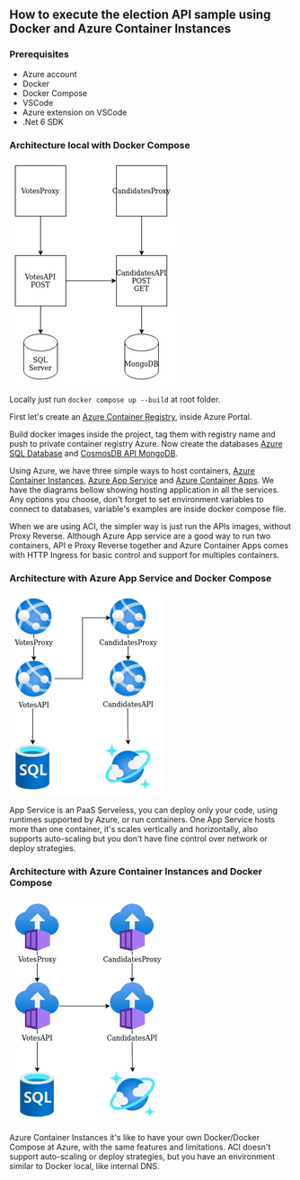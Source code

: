 ## How to execute the election API sample using Docker and Azure Container Instances

### Prerequisites
- Azure account
- Docker
- Docker Compose
- VSCode
- Azure extension on VSCode
- .Net 6 SDK

### Architecture local with Docker Compose
![alt architecture](.documentation/container_local.jpg "Architecture")

Locally just run ```` docker compose up --build ```` at root folder.

First let's create an [Azure Container Registry](https://docs.microsoft.com/en-us/azure/container-registry/container-registry-get-started-portal?tabs=azure-cli), inside Azure Portal.

Build docker images inside the project, tag them with registry name and push to private container registry Azure.
Now create the databases [Azure SQL Database](https://docs.microsoft.com/en-us/azure/azure-sql/database/single-database-create-quickstart?view=azuresql&tabs=azure-portal) and [CosmosDB API MongoDB](https://docs.microsoft.com/en-us/azure/cosmos-db/mongodb/create-mongodb-java).

Using Azure, we have three simple ways to host containers, [Azure Container Instances](https://docs.microsoft.com/en-us/azure/container-instances/container-instances-quickstart-portal), [Azure App Service](https://docs.microsoft.com/en-us/azure/app-service/quickstart-dotnetcore?tabs=net60&pivots=development-environment-vs) and [Azure Container Apps](https://docs.microsoft.com/en-us/azure/container-apps/quickstart-portal). We have the diagrams bellow showing hosting application in all the services. Any options you choose, don't forget to set environment variables to connect to databases, variable's examples are inside docker compose file.

When we are using ACI, the simpler way is just run the APIs images, without Proxy Reverse. Although Azure App service are a good way to run two containers, API e Proxy Reverse together and Azure Container Apps comes with HTTP Ingress for basic control and support for multiples containers.

### Architecture with Azure App Service and Docker Compose
![alt architecture](.documentation/container_appservice.jpg "Architecture")

App Service is an PaaS Serveless, you can deploy only your code, using runtimes supported by Azure, or run containers. One App Service hosts more than one container, it's scales vertically and horizontally, also supports auto-scaling but you don't have fine control over network or deploy strategies.

### Architecture with Azure Container Instances and Docker Compose
![alt architecture](.documentation/container_aci.jpg "Architecture")

Azure Container Instances it's like to have your own Docker/Docker Compose at Azure, with the same features and limitations. ACI doesn't support auto-scaling or deploy strategies, but you have an environment similar to Docker local, like internal DNS.